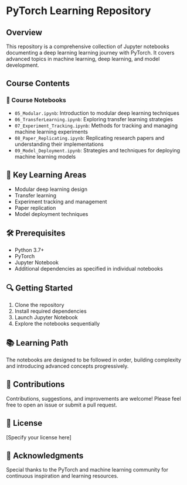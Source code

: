 # PyTorch Learning Repository

## Overview
This repository is a comprehensive collection of Jupyter notebooks documenting a deep learning learning journey with PyTorch. It covers advanced topics in machine learning, deep learning, and model development.

## Course Contents

### 📘 Course Notebooks
- `05_Modular.ipynb`: Introduction to modular deep learning techniques
- `06_TransferLearning.ipynb`: Exploring transfer learning strategies
- `07_Experiment_Tracking.ipynb`: Methods for tracking and managing machine learning experiments
- `08_Paper_Replicating.ipynb`: Replicating research papers and understanding their implementations
- `09_Model_Deployment.ipynb`: Strategies and techniques for deploying machine learning models

## 🚀 Key Learning Areas
- Modular deep learning design
- Transfer learning
- Experiment tracking and management
- Paper replication
- Model deployment techniques

## 🛠 Prerequisites
- Python 3.7+
- PyTorch
- Jupyter Notebook
- Additional dependencies as specified in individual notebooks

## 🔍 Getting Started
1. Clone the repository
2. Install required dependencies
3. Launch Jupyter Notebook
4. Explore the notebooks sequentially

## 📚 Learning Path
The notebooks are designed to be followed in order, building complexity and introducing advanced concepts progressively.

## 🤝 Contributions
Contributions, suggestions, and improvements are welcome! Please feel free to open an issue or submit a pull request.

## 📝 License
[Specify your license here]

## 🙏 Acknowledgments
Special thanks to the PyTorch and machine learning community for continuous inspiration and learning resources.